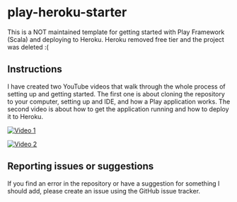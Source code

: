 # play-heroku-starter
This is a NOT maintained template for getting started with Play Framework (Scala) and deploying to Heroku. Heroku removed free tier and the project was deleted :(

## Instructions
I have created two YouTube videos that walk through the whole process of setting up and getting started. The first one is about cloning the repository to your computer, setting up and IDE, and how a Play application works. The second video is about how to get the application running and how to deploy it to Heroku.

[![Video 1](https://img.youtube.com/vi/zyUM2q2ZBls/0.jpg)](https://www.youtube.com/watch?v=zyUM2q2ZBls)

[![Video 2](https://img.youtube.com/vi/d2whqmazLjs/0.jpg)](https://www.youtube.com/watch?v=d2whqmazLjs)

## Reporting issues or suggestions
If you find an error in the repository or have a suggestion for something I should add, please create an issue using the GitHub issue tracker.
